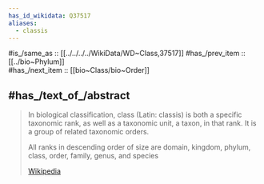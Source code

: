```yaml
---
has_id_wikidata: Q37517
aliases:
  - classis
---
```


#is_/same_as :: [[../../../../WikiData/WD~Class,37517]] 
#has_/prev_item :: [[../bio~Phylum]]  
#has_/next_item :: [[bio~Class/bio~Order]]  

## #has_/text_of_/abstract 

> In biological classification, class (Latin: classis) is both a specific taxonomic rank, 
> as well as a taxonomic unit, a taxon, in that rank. 
> It is a group of related taxonomic orders. 
> 
> All ranks in descending order of size are 
> domain, kingdom, phylum, class, order, family, genus, and species
>
> [Wikipedia](https://en.wikipedia.org/wiki/Class%20(biology)) 

